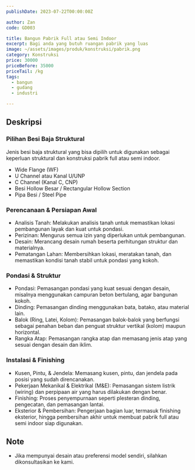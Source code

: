 ```yaml
---
publishDate: 2023-07-22T00:00:00Z

author: Zan
code: GD003

title: Bangun Pabrik Full atau Semi Indoor
excerpt: Bagi anda yang butuh ruangan pabrik yang luas
image: ~/assets/images/produk/konstruksi/pabrik.png
category: Konstruksi
price: 30000
priceBefore: 35000
priceTail: /kg
tags:
  - bangun
  - gudang
  - industri

---
```


## Deskripsi

### Pilihan Besi Baja Struktural
Jenis besi baja struktural yang bisa dipilih untuk digunakan sebagai keperluan struktural dan konstruksi pabrik full atau semi indoor.

- Wide Flange (WF)
- U Channel atau Kanal U/UNP
- C Channel (Kanal C, CNP)
- Besi Hollow Besar / Rectangular Hollow Section
- Pipa Besi / Steel Pipe

### Perencanaan & Persiapan Awal
- Analisis Tanah: Melakukan analisis tanah untuk memastikan lokasi pembangunan layak dan kuat untuk pondasi. 
- Perizinan: Mengurus semua izin yang diperlukan untuk pembangunan. 
- Desain: Merancang desain rumah beserta perhitungan struktur dan materialnya. 
- Pematangan Lahan: Membersihkan lokasi, meratakan tanah, dan memastikan kondisi tanah stabil untuk pondasi yang kokoh. 

### Pondasi & Struktur

- Pondasi: Pemasangan pondasi yang kuat sesuai dengan desain, misalnya menggunakan campuran beton bertulang, agar bangunan kokoh. 
- Dinding: Pemasangan dinding menggunakan bata, batako, atau material lain. 
- Balok (Ring, Latei, Kolom): Pemasangan balok-balok yang berfungsi sebagai penahan beban dan penguat struktur vertikal (kolom) maupun horizontal. 
- Rangka Atap: Pemasangan rangka atap dan memasang jenis atap yang sesuai dengan desain dan iklim. 

### Instalasi & Finishing

- Kusen, Pintu, & Jendela: Memasang kusen, pintu, dan jendela pada posisi yang sudah direncanakan. 
- Pekerjaan Mekanikal & Elektrikal (M&E): Pemasangan sistem listrik (wiring) dan perpipaan air yang harus dilakukan dengan benar. 
- Finishing: Proses penyempurnaan seperti plesteran dinding, pengecatan, dan pemasangan lantai. 
- Eksterior & Pembersihan: Pengerjaan bagian luar, termasuk finishing eksterior, hingga pembersihan akhir untuk membuat pabrik full atau semi indoor siap digunakan. 

## Note
- Jika mempunyai desain atau preferensi model sendiri, silahkan dikonsultasikan ke kami.